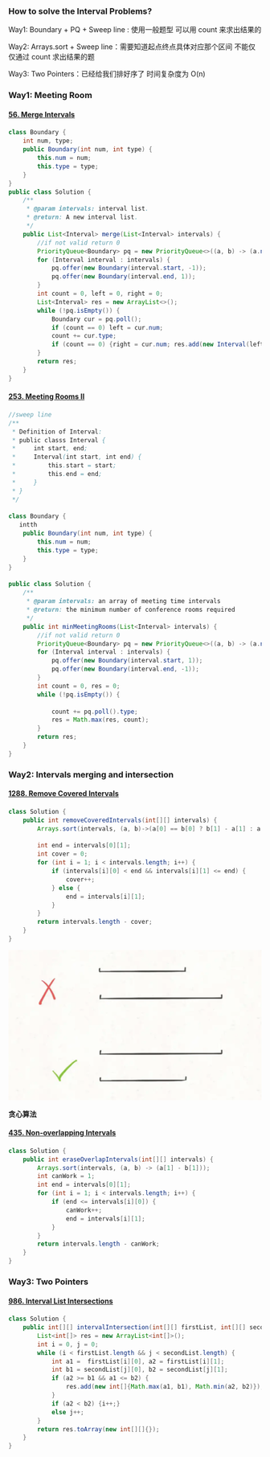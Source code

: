 ### How to solve the Interval Problems?

Way1: Boundary + PQ + Sweep line : 使用一般题型 可以用 count 来求出结果的

Way2: Arrays.sort +  Sweep line：需要知道起点终点具体对应那个区间 不能仅仅通过 count 求出结果的题

Way3: Two Pointers：已经给我们排好序了 时间复杂度为 O(n)



### Way1: Meeting Room

#### [56. Merge Intervals](https://leetcode-cn.com/problems/merge-intervals/)

```java
class Boundary {
    int num, type;
    public Boundary(int num, int type) {
        this.num = num;
        this.type = type;
    }   
}
public class Solution {
    /**
     * @param intervals: interval list.
     * @return: A new interval list.
     */
    public List<Interval> merge(List<Interval> intervals) {
        //if not valid return 0
        PriorityQueue<Boundary> pq = new PriorityQueue<>((a, b) -> (a.num == b.num ? a.type - b.type : a.num - b.num));
        for (Interval interval : intervals) {
            pq.offer(new Boundary(interval.start, -1));
            pq.offer(new Boundary(interval.end, 1));
        }
        int count = 0, left = 0, right = 0;
        List<Interval> res = new ArrayList<>();
        while (!pq.isEmpty()) {  
            Boundary cur = pq.poll();
            if (count == 0) left = cur.num;
            count += cur.type;
            if (count == 0) {right = cur.num; res.add(new Interval(left, right));}
        }
        return res;
    }
}
```



#### [253. Meeting Rooms II](https://leetcode-cn.com/problems/meeting-rooms-ii/)

```java
//sweep line
/**
 * Definition of Interval:
 * public classs Interval {
 *     int start, end;
 *     Interval(int start, int end) {
 *         this.start = start;
 *         this.end = end;
 *     }
 * }
 */

class Boundary {
   intth
    public Boundary(int num, int type) {
        this.num = num;
        this.type = type;
    }   
}

public class Solution {
    /**
     * @param intervals: an array of meeting time intervals
     * @return: the minimum number of conference rooms required
     */
    public int minMeetingRooms(List<Interval> intervals) {
        //if not valid return 0
        PriorityQueue<Boundary> pq = new PriorityQueue<>((a, b) -> (a.num == b.num ? a.type - b.type : a.num - b.num));
        for (Interval interval : intervals) {
            pq.offer(new Boundary(interval.start, 1));
            pq.offer(new Boundary(interval.end, -1));
        }
        int count = 0, res = 0;
        while (!pq.isEmpty()) {  
            
            count += pq.poll().type;
            res = Math.max(res, count);
        }
        return res;
    }
}
```



### Way2: Intervals merging and intersection

#### [1288. Remove Covered Intervals](https://leetcode-cn.com/problems/remove-covered-intervals/)

```java
class Solution {
    public int removeCoveredIntervals(int[][] intervals) {
        Arrays.sort(intervals, (a, b)->(a[0] == b[0] ? b[1] - a[1] : a[0] - b[0]));//Note that the ends should be arranged in descending order otherwise repeated intervals as shown in the opening diagram are treated as intersecting errors(as the following picture)

        int end = intervals[0][1];
        int cover = 0;
        for (int i = 1; i < intervals.length; i++) {
            if (intervals[i][0] < end && intervals[i][1] <= end) {
                cover++;
            } else {
                end = intervals[i][1];
            }
        }
        return intervals.length - cover;
    }
}
```

![Image](https://github.com/sbchengyiwei/Vicky_Blog/blob/main/images/Screen%20Shot%202021-06-20%20at%201.16.17%20AM.png)



**贪心算法**

#### [435. Non-overlapping Intervals](https://leetcode-cn.com/problems/non-overlapping-intervals/)

```java
class Solution {
    public int eraseOverlapIntervals(int[][] intervals) {
        Arrays.sort(intervals, (a, b) -> (a[1] - b[1]));
        int canWork = 1;
        int end = intervals[0][1];
        for (int i = 1; i < intervals.length; i++) {
            if (end <= intervals[i][0]) {
                canWork++;
                end = intervals[i][1];
            }
        }
        return intervals.length - canWork;
    }
}
```



### Way3: Two Pointers

#### [986. Interval List Intersections](https://leetcode-cn.com/problems/interval-list-intersections/)

```java
class Solution {
    public int[][] intervalIntersection(int[][] firstList, int[][] secondList) {
        List<int[]> res = new ArrayList<int[]>();
        int i = 0, j = 0;
        while (i < firstList.length && j < secondList.length) {
            int a1 =  firstList[i][0], a2 = firstList[i][1];
            int b1 = secondList[j][0], b2 = secondList[j][1];
            if (a2 >= b1 && a1 <= b2) {
                res.add(new int[]{Math.max(a1, b1), Math.min(a2, b2)});
            }
            if (a2 < b2) {i++;}
            else j++;
        }
        return res.toArray(new int[][]{});
    }
}